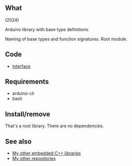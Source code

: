 ## What

(2024)

Arduino library with base type definitions.

Naming of base types and function signatures. Root module.


## Code

* [Interface][Interface]


## Requirements

  * arduino-cli
  * bash


## Install/remove

That's a root library. There are no dependencies.


## See also

* [My other embedded C++ libraries][Embedded]
* [My other repositories][Repos]

[Interface]: src/me_BaseTypes.h

[Embedded]: https://github.com/martin-eden/Embedded_Crafts/tree/master/Parts
[Repos]: https://github.com/martin-eden/contents
